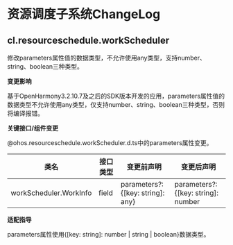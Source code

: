 # 资源调度子系统ChangeLog

## cl.resourceschedule.workScheduler 
修改parameters属性值的数据类型，不允许使用any类型，支持number、string、boolean三种类型。

**变更影响**

基于OpenHarmony3.2.10.7及之后的SDK版本开发的应用，parameters属性值的数据类型不允许使用any类型，仅支持number、string、boolean三种类型，否则将编译报错。

**关键接口/组件变更**

@ohos.resourceschedule.workScheduler.d.ts中的parameters属性变更。

| 类名 | 接口类型 | 变更前声明 | 变更后声明 | 
|  -- | -- | -- | -- |
| workScheduler.WorkInfo | field | parameters?: {[key: string]: any} | parameters?: {[key: string]: number | string | boolean} | 


**适配指导**<br>

parameters属性使用{[key: string]: number | string | boolean}数据类型。

<!--no_check-->